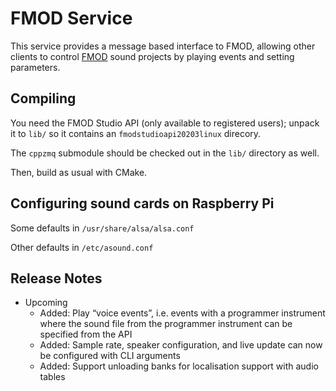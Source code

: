# FMOD Service

This service provides a message based interface to FMOD, allowing other clients
to control [FMOD][fmod] sound projects by playing events and setting
parameters.


## Compiling

You need the FMOD Studio API (only available to registered users); unpack it to
`lib/` so it contains an `fmodstudioapi20203linux` direcory.

The `cppzmq` submodule should be checked out in the `lib/` directory as well.

Then, build as usual with CMake.

[fmod]: https://www.fmod.com/


## Configuring sound cards on Raspberry Pi

Some defaults in `/usr/share/alsa/alsa.conf`

Other defaults in `/etc/asound.conf`


[so]: https://raspberrypi.stackexchange.com/questions/80072/how-can-i-use-an-external-usb-sound-card-and-set-it-as-default/80075#80075


## Release Notes

* Upcoming
  * Added: Play “voice events”, i.e. events with a programmer instrument where
    the sound file from the programmer instrument can be specified from the API
  * Added: Sample rate, speaker configuration, and live update can now be
    configured with CLI arguments
  * Added: Support unloading banks for localisation support with audio tables
